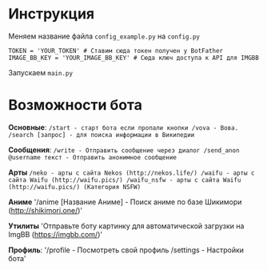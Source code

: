 # Инструкция

Меняем название файла `config_example.py` на `config.py`
```Config
TOKEN = 'YOUR_TOKEN' # Ставим сюда токен получен у BotFather
IMAGE_BB_KEY = 'YOUR_IMAGE_BB_KEY' # Сюда ключ доступа к API для IMGBB
```
Запускаем `main.py`

# Возможности бота

**Основные**:
`/start - старт бота если пропали кнопки
/vova - Вова.
/search [запрос] - для поиска информации в Википедии`


**Сообщения**:
`/write - Отправить сообщение через диалог
/send_anon @username текст - Отправить анонимное сообщение`

**Арты**
`/neko - арты с сайта Nekos (http://nekos.life/)
/waifu - арты с сайта Waifu (http://waifu.pics/)
/waifu_nsfw - арты с сайта Waifu (http://waifu.pics/) (Категория NSFW)`

**Аниме**
'/anime [Название Аниме] - Поиск аниме по базе Шикимори (http://shikimori.one/)'

**Утилиты**
'Отправьте боту картинку для автоматической загрузки на ImgBB (https://imgbb.com/)'

**Профиль**:
'/profile - Посмотреть свой профиль
/settings - Настройки бота'
